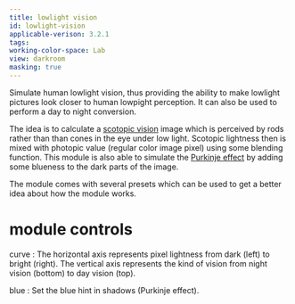 ```yaml
---
title: lowlight vision
id: lowlight-vision
applicable-verison: 3.2.1
tags: 
working-color-space: Lab 
view: darkroom
masking: true
---
```


Simulate human lowlight vision, thus providing the ability to make lowlight pictures look closer to human lowpight perception. It can also be used to perform a day to night conversion.

The idea is to calculate a [scotopic vision](http://en.wikipedia.org/wiki/Scotopic_vision) image which is perceived by rods rather than than cones in the eye under low light. Scotopic lightness then is mixed with photopic value (regular color image pixel) using some blending function. This module is also able to simulate the [Purkinje effect](http://en.wikipedia.org/wiki/Purkinje_effect) by adding some blueness to the dark parts of the image.

The module comes with several presets which can be used to get a better idea about how the module works.

# module controls

curve
: The horizontal axis represents pixel lightness from dark (left) to bright (right). The vertical axis represents the kind of vision from night vision (bottom) to day vision (top).

blue
: Set the blue hint in shadows (Purkinje effect).
